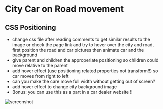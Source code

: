 # City Car on Road movement
## CSS Positioning

- change css file after reading comments to get similar results to the image or check the page link and try to hover over the city and road, first position the road and car pictures then animate car and the background
- give parent and children the approperiate positioning so children could move relative to the parent
- add hover effect (use positioning related properties not transform!!) so car moves from right to left
- can you make the care move full width without getting out of screen?
- add hover effect to change city background image
- Bonus: you can use this as a part in a car dealer website !!

![screenshot](screenshot.gif)